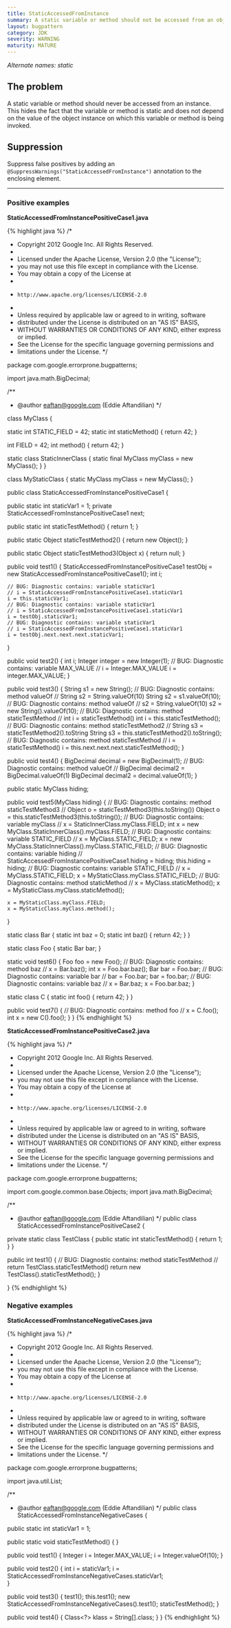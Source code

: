 ```yaml
---
title: StaticAccessedFromInstance
summary: A static variable or method should not be accessed from an object instance
layout: bugpattern
category: JDK
severity: WARNING
maturity: MATURE
---
```


<!--
*** AUTO-GENERATED, DO NOT MODIFY ***
To make changes, edit the @BugPattern annotation or the explanation in docs/bugpattern.
-->

_Alternate names: static_

## The problem
A static variable or method should never be accessed from an instance.  This hides the fact that the variable or method is static and does not depend on the value of the object instance on which this variable or method is being invoked.

## Suppression
Suppress false positives by adding an `@SuppressWarnings("StaticAccessedFromInstance")` annotation to the enclosing element.

----------

### Positive examples
__StaticAccessedFromInstancePositiveCase1.java__

{% highlight java %}
/*
 * Copyright 2012 Google Inc. All Rights Reserved.
 *
 * Licensed under the Apache License, Version 2.0 (the "License");
 * you may not use this file except in compliance with the License.
 * You may obtain a copy of the License at
 *
 *     http://www.apache.org/licenses/LICENSE-2.0
 *
 * Unless required by applicable law or agreed to in writing, software
 * distributed under the License is distributed on an "AS IS" BASIS,
 * WITHOUT WARRANTIES OR CONDITIONS OF ANY KIND, either express or implied.
 * See the License for the specific language governing permissions and
 * limitations under the License.
 */

package com.google.errorprone.bugpatterns;

import java.math.BigDecimal;

/**
 * @author eaftan@google.com (Eddie Aftandilian)
 */

class MyClass {
  
  static int STATIC_FIELD = 42;
  static int staticMethod() { return 42; }
  
  int FIELD = 42;
  int method() { return 42; }
  
  static class StaticInnerClass {
    static final MyClass myClass = new MyClass();
  }
}

class MyStaticClass {
  static MyClass myClass = new MyClass();
}

public class StaticAccessedFromInstancePositiveCase1 {
  
  public static int staticVar1 = 1;
  private StaticAccessedFromInstancePositiveCase1 next;
  
  public static int staticTestMethod() {
    return 1;
  }
  
  public static Object staticTestMethod2() {
    return new Object();
  }
  
  public static Object staticTestMethod3(Object x) {
    return null;
  }
  
  public void test1() {
    StaticAccessedFromInstancePositiveCase1 testObj = new StaticAccessedFromInstancePositiveCase1();
    int i;
    
    // BUG: Diagnostic contains: variable staticVar1
    // i = StaticAccessedFromInstancePositiveCase1.staticVar1 
    i = this.staticVar1;
    // BUG: Diagnostic contains: variable staticVar1
    // i = StaticAccessedFromInstancePositiveCase1.staticVar1
    i = testObj.staticVar1;
    // BUG: Diagnostic contains: variable staticVar1 
    // i = StaticAccessedFromInstancePositiveCase1.staticVar1
    i = testObj.next.next.next.staticVar1;
  }
  
  public void test2() {
    int i;
    Integer integer = new Integer(1);
    // BUG: Diagnostic contains: variable MAX_VALUE
    // i = Integer.MAX_VALUE
    i = integer.MAX_VALUE;
  }
    
  public void test3() {
    String s1 = new String();
    // BUG: Diagnostic contains: method valueOf
    // String s2 = String.valueOf(10) 
    String s2 = s1.valueOf(10);
    // BUG: Diagnostic contains: method valueOf
    // s2 = String.valueOf(10)
    s2 = new String().valueOf(10);
    // BUG: Diagnostic contains: method staticTestMethod
    // int i = staticTestMethod()
    int i = this.staticTestMethod();
    // BUG: Diagnostic contains: method staticTestMethod2
    // String s3 = staticTestMethod2().toString 
    String s3 = this.staticTestMethod2().toString();
    // BUG: Diagnostic contains: method staticTestMethod
    // i = staticTestMethod() 
    i = this.next.next.next.staticTestMethod();
  }
  
  public void test4() {
    BigDecimal decimal = new BigDecimal(1);
    // BUG: Diagnostic contains: method valueOf
    // BigDecimal decimal2 = BigDecimal.valueOf(1)
    BigDecimal decimal2 = decimal.valueOf(1);
  }

  public static MyClass hiding; 
  
  public void test5(MyClass hiding) {
    // BUG: Diagnostic contains: method staticTestMethod3
    // Object o = staticTestMethod3(this.toString()) 
    Object o = this.staticTestMethod3(this.toString());
    // BUG: Diagnostic contains: variable myClass
    // x = StaticInnerClass.myClass.FIELD; 
    int x = new MyClass.StaticInnerClass().myClass.FIELD;
    // BUG: Diagnostic contains: variable STATIC_FIELD
    // x = MyClass.STATIC_FIELD; 
    x = new MyClass.StaticInnerClass().myClass.STATIC_FIELD;
    // BUG: Diagnostic contains: variable hiding
    // StaticAccessedFromInstancePositiveCase1.hiding = hiding;
    this.hiding = hiding;
    // BUG: Diagnostic contains: variable STATIC_FIELD
    // x = MyClass.STATIC_FIELD; 
    x = MyStaticClass.myClass.STATIC_FIELD;
    // BUG: Diagnostic contains: method staticMethod
    // x = MyClass.staticMethod();
    x = MyStaticClass.myClass.staticMethod();
    
    x = MyStaticClass.myClass.FIELD;
    x = MyStaticClass.myClass.method();
  }
  
  static class Bar {
    static int baz = 0;
    static int baz() { return 42; }
  }
  
  static class Foo {
    static Bar bar;
  }
  
  static void test6() {
    Foo foo = new Foo();
    // BUG: Diagnostic contains: method baz
    // x = Bar.baz();
    int x = Foo.bar.baz();
    Bar bar = Foo.bar;
    // BUG: Diagnostic contains: variable bar
    // bar = Foo.bar;
    bar = foo.bar;
    // BUG: Diagnostic contains: variable baz
    // x = Bar.baz;
    x = Foo.bar.baz;
  }
  
  static class C<T extends String> {
    static int foo() {
      return 42;
    }
  }
  
  public void test7() {
    // BUG: Diagnostic contains: method foo
    // x = C.foo();
    int x = new C<String>().foo();
  }
}
{% endhighlight %}

__StaticAccessedFromInstancePositiveCase2.java__

{% highlight java %}
/*
 * Copyright 2012 Google Inc. All Rights Reserved.
 *
 * Licensed under the Apache License, Version 2.0 (the "License");
 * you may not use this file except in compliance with the License.
 * You may obtain a copy of the License at
 *
 *     http://www.apache.org/licenses/LICENSE-2.0
 *
 * Unless required by applicable law or agreed to in writing, software
 * distributed under the License is distributed on an "AS IS" BASIS,
 * WITHOUT WARRANTIES OR CONDITIONS OF ANY KIND, either express or implied.
 * See the License for the specific language governing permissions and
 * limitations under the License.
 */

package com.google.errorprone.bugpatterns;

import com.google.common.base.Objects;
import java.math.BigDecimal;

/**
 * @author eaftan@google.com (Eddie Aftandilian)
 */
public class StaticAccessedFromInstancePositiveCase2 {
  
  private static class TestClass {
    public static int staticTestMethod() {
      return 1;
    }
  }
  
  public int test1() {
    // BUG: Diagnostic contains: method staticTestMethod
    // return TestClass.staticTestMethod()
    return new TestClass().staticTestMethod();
  }

}
{% endhighlight %}

### Negative examples
__StaticAccessedFromInstanceNegativeCases.java__

{% highlight java %}
/*
 * Copyright 2012 Google Inc. All Rights Reserved.
 *
 * Licensed under the Apache License, Version 2.0 (the "License");
 * you may not use this file except in compliance with the License.
 * You may obtain a copy of the License at
 *
 *     http://www.apache.org/licenses/LICENSE-2.0
 *
 * Unless required by applicable law or agreed to in writing, software
 * distributed under the License is distributed on an "AS IS" BASIS,
 * WITHOUT WARRANTIES OR CONDITIONS OF ANY KIND, either express or implied.
 * See the License for the specific language governing permissions and
 * limitations under the License.
 */

package com.google.errorprone.bugpatterns;

import java.util.List;

/**
 * @author eaftan@google.com (Eddie Aftandilian)
 */
public class StaticAccessedFromInstanceNegativeCases {
  
  public static int staticVar1 = 1;
  
  public static void staticTestMethod() { 
  }

  
  public void test1() {
    Integer i = Integer.MAX_VALUE;
    i = Integer.valueOf(10);
  }
  
  public void test2() {
    int i = staticVar1;
    i = StaticAccessedFromInstanceNegativeCases.staticVar1;    
  }
  
  public void test3() {
    test1();
    this.test1();
    new StaticAccessedFromInstanceNegativeCases().test1();
    staticTestMethod();
  }

  public void test4() {
    Class<?> klass = String[].class;
  }
}
{% endhighlight %}

